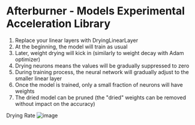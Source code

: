 # Afterburner - Models Experimental Acceleration Library 

1. Replace your linear layers with DryingLinearLayer
2. At the beginning, the model will train as usual
3. Later, weight drying will kick in (similarly to weight decay with Adam optimizer)
4. Drying neurons means the values will be gradually suppressed to zero
5. During training process, the neural network will gradually adjust to the smaller linear layer
6. Once the model is trained, only a small fraction of neurons will have weights
7. The dried model can be pruned (the "dried" weights can be removed without impact on the accuracy)

Drying Rate
![image](https://github.com/user-attachments/assets/30f8a7f6-7961-4494-8769-3673aa877090)
